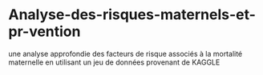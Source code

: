 # Analyse-des-risques-maternels-et-pr-vention
 une analyse approfondie des facteurs de risque associés à la mortalité maternelle en utilisant un jeu de données provenant de  KAGGLE 
